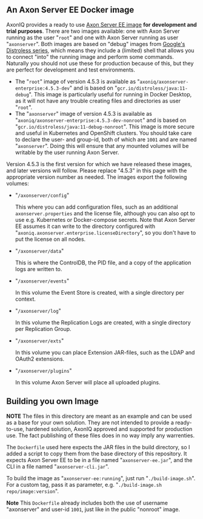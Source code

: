 ## An Axon Server EE Docker image

AxonIQ provides a ready to use [Axon Server EE image](https://hub.docker.com/r/axoniq/axonserver-enterprise) **for development and trial purposes**. There are two images available: one with Axon Server running as the user "`root`" and one with Axon Server running as user "`axonserver`". Both images are based on "debug" images from [Google's Distroless series](https://github.com/GoogleContainerTools/distroless), which means they include a (limited) shell that allows you to connect "into" the running image and perform some commands. Naturally you should not use these for production because of this, but they are perfect for development and test environments.

* The "`root`" image of version 4.5.3 is available as "`axoniq/axonserver-enterprise:4.5.3-dev`" and is based on "`gcr.io/distroless/java:11-debug`". This image is particularly useful for running in Docker Desktop, as it will not have any trouble creating files and directories as user "`root`".
* The "`axonserver`" image of version 4.5.3 is available as "`axoniq/axonserver-enterprise:4.5.3-dev-nonroot`" and is based on "`gcr.io/distroless/java:11-debug-nonroot`". This image is more secure and useful in Kubernetes and OpenShift clusters. You should take care to declare the user- and group-id, both of which are `1001` and are named "`axonserver`". Doing this will ensure that any mounted volumes will be writable by the user running Axon Server.

Version 4.5.3 is the first version for which we have released these images, and later versions will follow. Please replace "4.5.3" in this page with the appropriate version number as needed. The images export the following volumes:

* "`/axonserver/config`"

  This where you can add configuration files, such as an additional `axonserver.properties` and the license file, although you can also opt to use e.g. Kubernetes or Docker-compose secrets. Note that Axon Server EE assumes it can write to the directory configured with "`axoniq.axonserver.enterprise.licenseDirectory`", so you don't have to put the license on all nodes.
* "`/axonserver/data`"

  This is where the ControlDB, the PID file, and a copy of the application logs are written to.
* "`/axonserver/events`"

  In this volume the Event Store is created, with a single directory per context.
* "`/axonserver/log`"

  In this volume the Replication Logs are created, with a single directory per Replication Group.
* "`/axonserver/exts`"

  In this volume you can place Extension JAR-files, such as the LDAP and OAuth2 extensions.
* "`/axonserver/plugins`"

  In this volume Axon Server will place all uploaded plugins.

## Building you own Image

**NOTE** The files in this directory are meant as an example and can be used as a base for your own solution. They are not intended to provide a ready-to-use, hardened solution, AxonIQ approved and supported for production use. The fact publishing of these files does in no way imply any warrenties.

The `Dockerfile` used here expects the JAR files in the build directory, so I added a script to copy them from the base directory of this repository. It expects Axon Server EE to be in a file named "`axonserver-ee.jar`", and the CLI in a file named "`axonserver-cli.jar`".

To build the image as "`axonserver-ee:running`", just run "`./build-image.sh`". For a custom tag, pass it as parameter, e.g. "`./build-image.sh repo/image:version`".

**Note** This `Dockerfile` already includes both the use of username "axonserver" and user-id `1001`, just like in the public "nonroot" image.